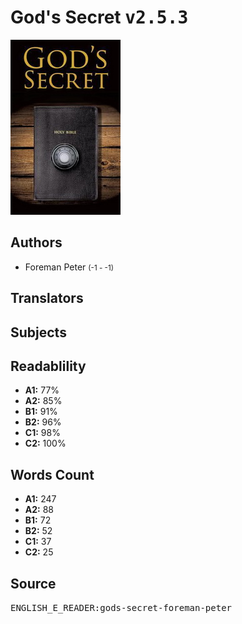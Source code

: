 # God's Secret <kbd>v2.5.3</kbd>

![](./cover.medium.jpg "")

## Authors


 - Foreman Peter <small>(-1 - -1)</small>

## Translators



## Subjects



## Readablility


 - **A1:** 77%
 - **A2:** 85%
 - **B1:** 91%
 - **B2:** 96%
 - **C1:** 98%
 - **C2:** 100%

## Words Count


 - **A1:** 247
 - **A2:** 88
 - **B1:** 72
 - **B2:** 52
 - **C1:** 37
 - **C2:** 25

## Source


<kbd>ENGLISH_E_READER:gods-secret-foreman-peter</kbd>
